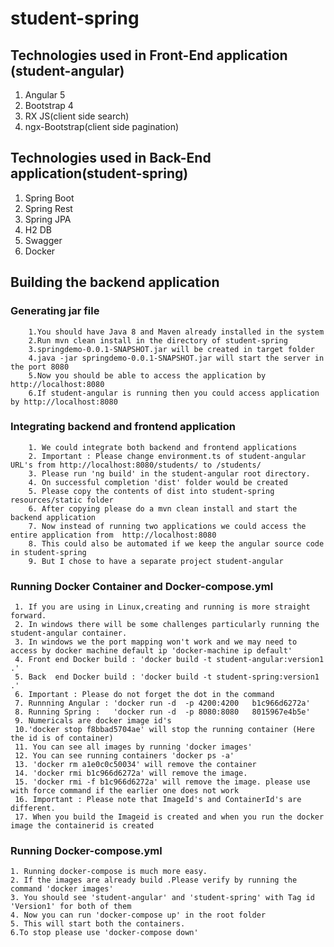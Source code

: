 # student-spring

## Technologies used in Front-End application (student-angular)
  1. Angular 5
  2. Bootstrap 4
  3. RX JS(client side search)
  4. ngx-Bootstrap(client side pagination)


## Technologies used in Back-End application(student-spring)
   1. Spring Boot
   2. Spring Rest
   3. Spring JPA
   4. H2 DB
   5. Swagger
   6. Docker

## Building the backend application

###  Generating jar file

        1.You should have Java 8 and Maven already installed in the system
        2.Run mvn clean install in the directory of student-spring
        3.springdemo-0.0.1-SNAPSHOT.jar will be created in target folder
        4.java -jar springdemo-0.0.1-SNAPSHOT.jar will start the server in the port 8080
        5.Now you should be able to access the application by http://localhost:8080
        6.If student-angular is running then you could access application by http://localhost:8080

### Integrating backend and frontend application

        1. We could integrate both backend and frontend applications
        2. Important : Please change environment.ts of student-angular URL's from http://localhost:8080/students/ to /students/
        3. Please run 'ng build' in the student-angular root directory.
        4. On successful completion 'dist' folder would be created
        5. Please copy the contents of dist into student-spring resources/static folder
        6. After copying please do a mvn clean install and start the backend application
        7. Now instead of running two applications we could access the entire application from  http://localhost:8080
        8. This could also be automated if we keep the angular source code in student-spring
        9. But I chose to have a separate project student-angular


### Running Docker Container and Docker-compose.yml

     1. If you are using in Linux,creating and running is more straight forward.
     2. In windows there will be some challenges particularly running the student-angular container.
     3. In windows we the port mapping won't work and we may need to access by docker machine default ip 'docker-machine ip default'
     4. Front end Docker build : 'docker build -t student-angular:version1 .'
     5. Back  end Docker build : 'docker build -t student-spring:version1 .'
     6. Important : Please do not forget the dot in the command
     7. Runnning Angular : 'docker run -d  -p 4200:4200   b1c966d6272a'
     8. Running Spring :   'docker run -d  -p 8080:8080   8015967e4b5e'
     9. Numericals are docker image id's
     10.'docker stop f8bbad5704ae' will stop the running container (Here the id is of container)
     11. You can see all images by running 'docker images'
     12. You can see running containers 'docker ps -a'
     13. 'docker rm a1e0c0c50034' will remove the container
     14. 'docker rmi b1c966d6272a' will remove the image.
     15. 'docker rmi -f b1c966d6272a' will remove the image. please use with force command if the earlier one does not work
     16. Important : Please note that ImageId's and ContainerId's are different.
     17. When you build the Imageid is created and when you run the docker image the containerid is created

### Running  Docker-compose.yml

    1. Running docker-compose is much more easy.
    2. If the images are already build .Please verify by running the command 'docker images'
    3. You should see 'student-angular' and 'student-spring' with Tag id 'Version1' for both of them
    4. Now you can run 'docker-compose up' in the root folder
    5. This will start both the containers.
    6.To stop please use 'docker-compose down'
